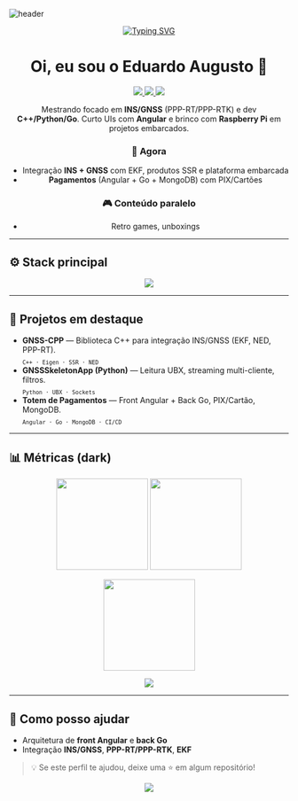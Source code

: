 <!-- Header animado (dark) -->
![header](https://capsule-render.vercel.app/api?type=wave&height=250&text=Eduardo%20Augusto&fontAlign=50&fontAlignY=40&desc=INS%20+%20GNSS%20%7C%20C++%20%7C%20Python%20%7C%20Go%20%7C%20Angular&descAlign=50&descAlignY=70&color=0:0D1117,100:111827&fontColor=fff&animation=twinkling)

<!-- Linha digitando -->
<p align="center">
  <a href="https://www.youtube.com/@EAugusto">
    <img src="https://readme-typing-svg.demolab.com?font=Fira+Code&pause=1200&center=true&vCenter=true&width=940&size=22&color=22D3EE&lines=Mestrando+em+Controle+%26+Automa%C3%A7%C3%A3o;INS%2FGNSS%2C+PPP-RT%2FPPP-RTK%2C+EKF;C%2B%2B%2C+Python%2C+Go%2C+Angular;Retro+games%2C+unboxings+e+conte%C3%BAdos" alt="Typing SVG" />
  </a>
</p>

<h1 align="center">Oi, eu sou o Eduardo Augusto 👋</h1>

<p align="center">
  <a href="https://www.youtube.com/@EAugusto">
    <img src="https://img.shields.io/badge/YouTube-EE0000?style=for-the-badge&logo=youtube&logoColor=white" />
  </a>
  <a href="mailto:email@exemplo.com">
    <img src="https://img.shields.io/badge/Email-0D1117?style=for-the-badge&logo=gmail&logoColor=white" />
  </a>
  <a href="https://github.com/eaugusto7?tab=followers">
    <img src="https://img.shields.io/github/followers/eaugusto7?style=for-the-badge&label=Seguidores&color=111827" />
  </a>
</p>

<p align="center">
Mestrando focado em <b>INS/GNSS</b> (PPP-RT/PPP-RTK) e dev <b>C++/Python/Go</b>. Curto UIs com <b>Angular</b> e brinco com <b>Raspberry Pi</b> em projetos embarcados.
</p>

<div align="center">

### 🔭 Agora
- Integração **INS + GNSS** com EKF, produtos SSR e plataforma embarcada  
- **Pagamentos** (Angular + Go + MongoDB) com PIX/Cartões  

### 🎮 Conteúdo paralelo
- Retro games, unboxings

</div>

---

## ⚙️ Stack principal
<p align="center">
  <img src="https://skillicons.dev/icons?i=cpp,python,go,angular,mongodb,raspberrypi,docker,linux,git,cmake,matlab,ubuntu&theme=dark" />
</p>

---

## 🚀 Projetos em destaque
- **GNSS-CPP** — Biblioteca C++ para integração INS/GNSS (EKF, NED, PPP-RT).  
  <sub>`C++ · Eigen · SSR · NED`</sub>
- **GNSSSkeletonApp (Python)** — Leitura UBX, streaming multi-cliente, filtros.  
  <sub>`Python · UBX · Sockets`</sub>
- **Totem de Pagamentos** — Front Angular + Back Go, PIX/Cartão, MongoDB.  
  <sub>`Angular · Go · MongoDB · CI/CD`</sub>

---

## 📊 Métricas (dark)
<p align="center">
  <img height="165" src="https://github-readme-stats.vercel.app/api?username=eaugusto7&show_icons=true&theme=tokyonight&hide_border=true" />
  <img height="165" src="https://github-readme-stats.vercel.app/api/top-langs/?username=eaugusto7&layout=compact&theme=tokyonight&hide_border=true&langs_count=8" />
</p>

<p align="center">
  <img height="165" src="https://streak-stats.demolab.com?user=eaugusto7&theme=tokyonight&hide_border=true" />
</p>

<p align="center">
  <img src="https://github-profile-trophy.vercel.app/?username=eaugusto7&theme=onedark&no-bg=true&no-frame=true&row=1&column=6" />
</p>

---

## 💬 Como posso ajudar
- Arquitetura de **front Angular** e **back Go**
- Integração **INS/GNSS**, **PPP-RT/PPP-RTK**, **EKF**

> 💡 Se este perfil te ajudou, deixe uma ⭐ em algum repositório!

<!-- SNAKE (ativar o workflow abaixo para gerar o SVG) -->
<!--
![Snake](https://raw.githubusercontent.com/eaugusto7/eaugusto7/output/github-contribution-grid-snake.svg)
-->

<!-- Rodapé -->
<p align="center">
  <img src="https://capsule-render.vercel.app/api?type=waving&height=120&section=footer&color=0:0D1117,100:111827" />
</p>
